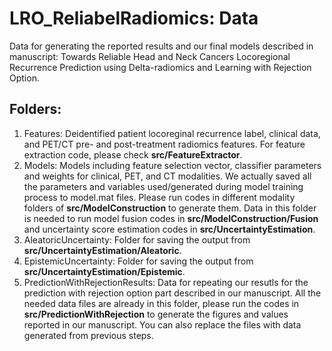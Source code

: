 # LRO_ReliabelRadiomics: Data
Data for generating the reported results and our final models described in manuscript: Towards Reliable Head and Neck Cancers Locoregional Recurrence Prediction using Delta-radiomics and Learning with Rejection Option.

## Folders:
1. Features: Deidentified patient locoreginal recurrence label, clinical data, and PET/CT pre- and post-treatment radiomics features. For feature extraction code, please check **src/FeatureExtractor**.
2. Models: Models including feature selection vector, classifier parameters and weights for clinical, PET, and CT modalities. We actually saved all the parameters and variables used/generated during model training process to model.mat files. Please run codes in different modality folders of **src/ModelConstruction** to generate them. Data in this folder is needed to run model fusion codes in **src/ModelConstruction/Fusion** and uncertainty score estimation codes in **src/UncertaintyEstimation**.
3. AleatoricUncertainty: Folder for saving the output from **src/UncertaintyEstimation/Aleatoric**.
4. EpistemicUncertainty: Folder for saving the output from **src/UncertaintyEstimation/Epistemic**.
5. PredictionWithRejectionResults: Data for repeating our resutls for the prediction with rejection option part described in our manuscript. All the needed data files are already in this folder, please run the codes in **src/PredictionWithRejection** to generate the figures and values reported in our manuscript. You can also replace the files with data generated from previous steps.
